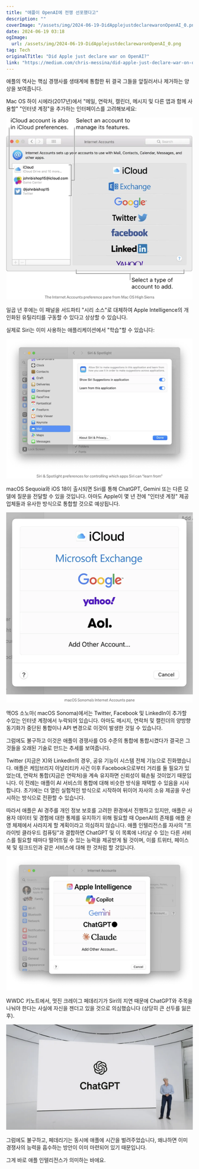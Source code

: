 ```yaml
---
title: "애플이 OpenAI에 전쟁 선포했다고"
description: ""
coverImage: "/assets/img/2024-06-19-DidApplejustdeclarewaronOpenAI_0.png"
date: 2024-06-19 03:18
ogImage: 
  url: /assets/img/2024-06-19-DidApplejustdeclarewaronOpenAI_0.png
tag: Tech
originalTitle: "Did Apple just declare war on OpenAI?"
link: "https://medium.com/chris-messina/did-apple-just-declare-war-on-openai-3ae02deb8b3a"
---
```



애플의 역사는 핵심 경쟁사를 생태계에 통합한 뒤 결국 그들을 앞질러서나 제거하는 양상을 보여줍니다.

Mac OS 하이 시에라(2017년)에서 "메일, 연락처, 캘린더, 메시지 및 다른 앱과 함께 사용할" "인터넷 계정"을 추가하는 인터페이스를 고려해보세요:

![이미지](/assets/img/2024-06-19-DidApplejustdeclarewaronOpenAI_0.png)

일곱 년 후에는 이 패널을 서드파티 "시리 소스"로 대체하여 Apple Intelligence의 개인화된 유틸리티를 구동할 수 있다고 상상할 수 있습니다.

<div class="content-ad"></div>

실제로 Siri는 이미 사용하는 애플리케이션에서 "학습"할 수 있습니다:

![image1](/assets/img/2024-06-19-DidApplejustdeclarewaronOpenAI_1.png)

macOS Sequoia와 iOS 18이 출시되면 Siri를 통해 ChatGPT, Gemini 또는 다른 모델에 질문을 전달할 수 있을 것입니다. 아마도 Apple이 몇 년 전에 "인터넷 계정" 제공업체들과 유사한 방식으로 통합할 것으로 예상됩니다.

![image2](/assets/img/2024-06-19-DidApplejustdeclarewaronOpenAI_2.png)

<div class="content-ad"></div>

맥OS 소노마( macOS Sonoma)에서는 Twitter, Facebook 및 LinkedIn이 추가할 수있는 인터넷 계정에서 누락되어 있습니다. 아마도 메시지, 연락처 및 캘린더의 양방향 동기화가 중단된 통합이나 API 변경으로 이것이 발생한 것일 수 있습니다.

그럼에도 불구하고 이것은 애플이 경쟁사를 OS 수준의 통합에 통합시켰다가 결국은 그것들을 오래된 기술로 만드는 추세를 보여줍니다.

Twitter (지금은 X)와 LinkedIn의 경우, 공유 기능이 시스템 전체 기능으로 진화했습니다. 애플은 케임브리지 아날리티카 사건 이후 Facebook으로부터 거리를 둘 필요가 있었는데, 연락처 통합(지금은 연락처)을 계속 유지하면 신뢰성이 훼손될 것이었기 때문입니다. 이 전례는 애플이 AI 서비스의 통합에 대해 비슷한 방식을 채택할 수 있음을 시사합니다. 초기에는 더 열린 실험적인 방식으로 시작하여 뒤이어 자사의 소유 제공을 우선시하는 방식으로 전환할 수 있습니다.

따라서 애플은 AI 경주를 개인 정보 보호를 고려한 환경에서 진행하고 있지만, 애플은 사용자 데이터 및 경험에 대한 통제를 유지하기 위해 필요할 때 OpenAI의 존재를 애플 운영 체제에서 사라지게 할 계획이라고 의심하지 않습니다. 애플 인텔리전스를 자사의 "프라이빗 클라우드 컴퓨팅"과 결합하면 ChatGPT 및 이 목록에 나타날 수 있는 다른 서비스를 필요할 때마다 떨어뜨릴 수 있는 능력을 제공받게 될 것이며, 이를 트위터, 페이스북 및 링크드인과 같은 서비스에 대해 한 것처럼 할 것입니다.

<div class="content-ad"></div>


![image 1](/assets/img/2024-06-19-DidApplejustdeclarewaronOpenAI_3.png)

WWDC 키노트에서, 멋진 크레이그 페데리기가 Siri의 지연 때문에 ChatGPT와 주목을 나눠야 한다는 사실에 자신을 젠더고 있을 것으로 의심했습니다 (상당히 큰 선두를 잃은 후).

![image 2](/assets/img/2024-06-19-DidApplejustdeclarewaronOpenAI_4.png)

그럼에도 불구하고, 페데리기는 동시에 애플에 시간을 벌려주었습니다, 왜냐하면 이미 경쟁사의 능력을 흡수하는 방안이 이미 마련되어 있기 때문입니다.


<div class="content-ad"></div>

그게 바로 애플 인텔리전스가 의미하는 바에요.
